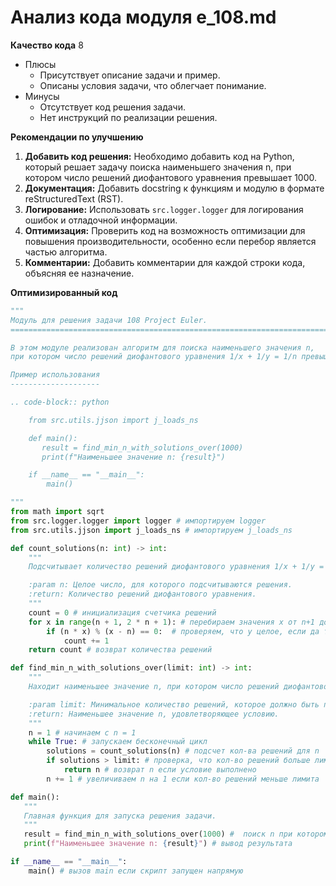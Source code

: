 # Анализ кода модуля e_108.md

**Качество кода**
8
- Плюсы
    - Присутствует описание задачи и пример.
    - Описаны условия задачи, что облегчает понимание.
- Минусы
    - Отсутствует код решения задачи.
    - Нет инструкций по реализации решения.

**Рекомендации по улучшению**

1.  **Добавить код решения:** Необходимо добавить код на Python, который решает задачу поиска наименьшего значения n, при котором число решений диофантового уравнения превышает 1000.
2.  **Документация:** Добавить docstring к функциям и модулю в формате reStructuredText (RST).
3.  **Логирование:**  Использовать `src.logger.logger` для логирования ошибок и отладочной информации.
4.  **Оптимизация:** Проверить код на возможность оптимизации для повышения производительности, особенно если перебор является частью алгоритма.
5.  **Комментарии:** Добавить комментарии для каждой строки кода, объясняя ее назначение.

**Оптимизированный код**

```python
"""
Модуль для решения задачи 108 Project Euler.
=========================================================================================

В этом модуле реализован алгоритм для поиска наименьшего значения n,
при котором число решений диофантового уравнения 1/x + 1/y = 1/n превышает 1000.

Пример использования
--------------------

.. code-block:: python

    from src.utils.jjson import j_loads_ns

    def main():
       result = find_min_n_with_solutions_over(1000)
       print(f"Наименьшее значение n: {result}")

    if __name__ == "__main__":
        main()

"""
from math import sqrt
from src.logger.logger import logger # импортируем logger
from src.utils.jjson import j_loads_ns # импортируем j_loads_ns

def count_solutions(n: int) -> int:
    """
    Подсчитывает количество решений диофантового уравнения 1/x + 1/y = 1/n, где x <= y.

    :param n: Целое число, для которого подсчитываются решения.
    :return: Количество решений диофантового уравнения.
    """
    count = 0 # инициализация счетчика решений
    for x in range(n + 1, 2 * n + 1): # перебираем значения x от n+1 до 2n
        if (n * x) % (x - n) == 0:  # проверяем, что y целое, если да то увел. счетчик
            count += 1
    return count # возврат количества решений

def find_min_n_with_solutions_over(limit: int) -> int:
    """
    Находит наименьшее значение n, при котором число решений диофантового уравнения 1/x + 1/y = 1/n превышает заданный лимит.

    :param limit: Минимальное количество решений, которое должно быть превышено.
    :return: Наименьшее значение n, удовлетворяющее условию.
    """
    n = 1 # начинаем с n = 1
    while True: # запускаем бесконечный цикл
        solutions = count_solutions(n) # подсчет кол-ва решений для n
        if solutions > limit: # проверка, что кол-во решений больше лимита
            return n # возврат n если условие выполнено
        n += 1 # увеличиваем n на 1 если кол-во решений меньше лимита

def main():
   """
   Главная функция для запуска решения задачи.
   """
   result = find_min_n_with_solutions_over(1000) #  поиск n при котором кол-во решений > 1000
   print(f"Наименьшее значение n: {result}") # вывод результата

if __name__ == "__main__":
    main() # вызов main если скрипт запущен напрямую
```